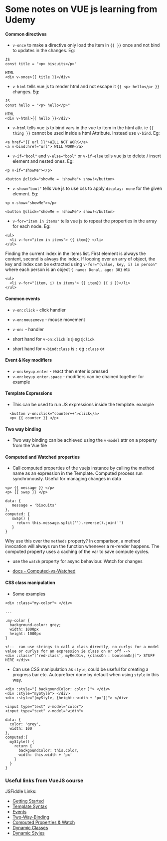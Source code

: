 # Some notes on VUE js learning from Udemy

#### Common directives
-  `v-once` to make a directive only load the item in `{{ }}` once and not bind to updates in the changes. Eg:

```
JS
const title = "<p> biscuits</p>"

HTML
<div v-once>{{ title }}</div>
```

- `v-html` tells vue js to render html and not escape it  `{{ <p> hello</p> }}` changes. Eg:

```
JS
const hello = "<p> hello</p>"

HTML
<div v-html>{{ hello }}</div>
```

- `v-html` tells vue js to bind vars in the vue to item in the html attr. ie `{{ thing }}` cannot be used inside a html Attribute. Instead use `v-bind`. Eg:

```
<a href="{{ url }}">WILL NOT WORK</a>
<a v-bind:href="url"> WILL WORK</a>
```

- `v-if="bool"` and `v-else="bool"` or `v-if-else` tells vue js to delete / insert element and nested ones. Eg:

```
<p v-if="showMe"></p>

<button @click="showMe = !showMe"> show!</button>
```

- `v-show="bool"` tells vue js to use css to apply `display: none` for the given element. Eg:

```
<p v-show="showMe"></p>

<button @click="showMe = !showMe"> show!</button>
```

- `v-for="item in items"` tells vue js to repeat the properties in the array for each node. Eg:

```
<ul>
  <li v-for="item in items"> {{ item}} </li>
</ul>
```

Finding the current index in the items list. First element is always the content, second is always the index. If looping over an arry of object, the key and index can be extracted using `v-for="(value, key, i) in person"` where each person is an object `{ name: Donal, age: 30}` etc

```
<ul>
  <li v-for="(item, i) in items"> {{ item}} {{ i }}</li>
</ul>
```

#### Common events
- `v-on:click` - click handler
- `v-on:mousemove` - mouse movement
- `v-on:` -  handler

- short hand for `v-on:click` is `@` eg `@click`
- short hand for `v-bind:class` is `:` eg `:class` or

#### Event & Key modifiers
- `v-on:keyup.enter` - react then enter is pressed
- `v-on:keyup.enter.space` - modifiers can be chained together for example


#### Template Expressions
 - This can be used to run JS expressions inside the template. example

```
  <button v-on:click="counter++">click</a>
  <p> {{ counter }} </p>
```

#### Two way binding
- Two way binding can be achieved using the `v-model` attr on a property from the Vue file


#### Computed and Watched properties
 - Call computed properties of the vuejs instance by calling the method name as an expression in the Template. Computed process run synchronously. Useful for managing changes in data

```
<p> {{ message }} </p>
<p> {{ swap }} </p>

data: {
   message = 'biscuits'
},
computed: {
   swap() {
     return this.message.split('').reverse().join('')
   }
}
```

Why use this over the `methods` property? In comparison, a method invocation will always run the function whenever a re-render happens. The computed  property uses a caching of the var to save compute cycles.

- use the `watch` property for async behaviour. Watch for changes

- [docs - Computed-vs-Watched](https://vuejs.org/v2/guide/computed.html#Computed-vs-Watched-Property)

#### CSS class manipulation
- Some examples

```
<div :class="my-color"> </div>

...

.my-color {
  background-color: grey;
  width: 1000px
  height: 1000px
}

<!--  can use strings to call a class directly, no curlys for a model value or curlys for an expression ie class on or off -->
<div :class="['red-class', myRedDiv, {classOn : booleanOn}]"> STUFF HERE </div>

```

- Can use CSS manipulation as `style`, could be useful for creating a progress bar etc. Autoprefixer done by default when using `style` in this way.

```
<div :style="{ backgoundColor: color }"> </div>
<div :style="myStyle"> </div>
<div :style="[myStyle, {height: width + 'px'}]"> </div>

<input type="text" v-model="color">
<input type="text" v-model="width">

data: {
  color: 'grey',
  width: 100
},
computed:{
  myStyle() {
    return {
      backgoundColor: this.color,
      width: this.width + 'px'
    }
  }
}
```

### Useful links from VueJS course
JSFiddle Links:
+ [Getting Started](https://jsfiddle.net/smax/pcjtcmdm/)
+ [Template Syntax](https://jsfiddle.net/smax/bkk97b7g/)
+ [Events](https://jsfiddle.net/smax/7zdak05g/)
+ [Two-Way-Binding](https://jsfiddle.net/smax/ut0tsbcu/)
+ [Computed Properties & Watch](https://jsfiddle.net/smax/yLjqxmw0/)
+ [Dynamic Classes](https://jsfiddle.net/smax/gowg40ym/)
+ [Dynamic Styles](https://jsfiddle.net/smax/3rvdLq5y/)
